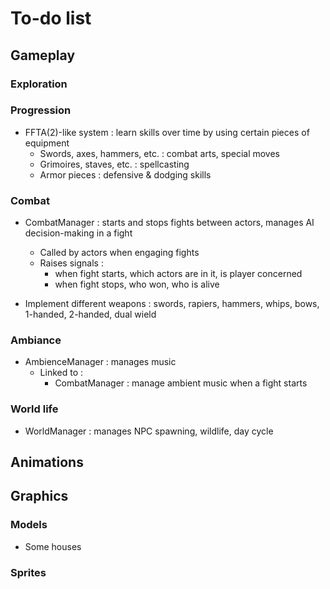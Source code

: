 # To-do list

## Gameplay

### Exploration

### Progression

- FFTA(2)-like system : learn skills over time by using certain pieces of equipment
  - Swords, axes, hammers, etc. : combat arts, special moves
  - Grimoires, staves, etc. : spellcasting
  - Armor pieces : defensive & dodging skills

### Combat

- CombatManager : starts and stops fights between actors, manages AI decision-making in a fight
  - Called by actors when engaging fights
  - Raises signals :
    - when fight starts, which actors are in it, is player concerned
    - when fight stops, who won, who is alive

- Implement different weapons : swords, rapiers, hammers, whips, bows, 1-handed, 2-handed, dual wield

### Ambiance

- AmbienceManager : manages music
  - Linked to :
    - CombatManager : manage ambient music when a fight starts

### World life

- WorldManager : manages NPC spawning, wildlife, day cycle

## Animations

## Graphics

### Models

- Some houses

### Sprites

